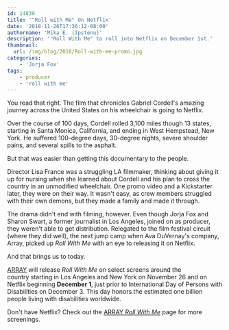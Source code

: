 ```yaml
---
id: 14830
title: '"Roll with Me" On Netflix'
date: '2018-11-26T17:36:12-08:00'
authorname: 'Mika E. (Ipstenu)'
description: '"Roll With Me" to roll into Netflix on December 1st.'
thumbnail:
  url: /img/blog/2018/Roll-with-me-promo.jpg
categories:
    - 'Jorja Fox'
tags:
    - producer
    - 'roll with me'
---
```


You read that right. The film that chronicles Gabriel Cordell's amazing journey across the United States on his wheelchair is going to Netflix.

Over the course of 100 days, Cordell rolled 3,100 miles though 13 states, starting in Santa Monica, California, and ending in West Hempstead, New York. He suffered 100-degree days, 30-degree nights, severe shoulder pains, and several spills to the asphalt.

But that was easier than getting this documentary to the people.

Director Lisa France was a struggling LA filmmaker, thinking about giving it up for nursing when she learned about Cordell and his plan to cross the country in an unmodified wheelchair. One promo video and a Kickstarter later, they were on their way. It wasn't easy, as crew members struggled with their own demons, but they made a family and made it through.

The drama didn't end with filming, however. Even though Jorja Fox and Sharon Swart, a former journalist in Los Angeles,  joined on as producer, they weren't able to get distribution. Relegated to the film festival circuit (where they did well), the next jump camp when  Ava DuVernay's company, Array, picked up _Roll With Me_ with an eye to releasing it on Netflix.

And that brings us to today.

[ARRAY](https://www.arraynow.com/roll-with-me) will release _Roll With Me_ on select screens around the country starting in Los Angeles and New York on November 26 and on Netflix beginning **December 1**, just prior to International Day of Persons with Disabilities on December 3. This day honors the estimated one billion people living with disabilities worldwide.

Don't have Netflix? Check out the [ARRAY _Roll With Me_](https://www.arraynow.com/roll-with-me) page for more screenings.
